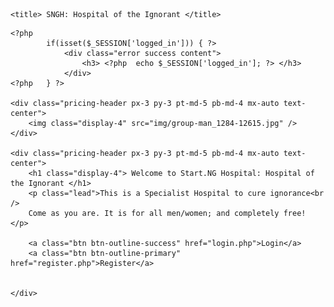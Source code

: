 <?php include_once('lib/header.php'); require('functions/alert.php');  ?>



    <title> SNGH: Hospital of the Ignorant </title>
</head>

<body>
    <?php
        include_once('lib/menu.php');
    ?>
    
    <?php 
            if(isset($_SESSION['logged_in'])) { ?>
                <div class="error success content">
                    <h3> <?php  echo $_SESSION['logged_in']; ?> </h3>
                </div>     
    <?php   } ?>

    <div class="pricing-header px-3 py-3 pt-md-5 pb-md-4 mx-auto text-center">
        <img class="display-4" src="img/group-man_1284-12615.jpg" />
    </div>

    <div class="pricing-header px-3 py-3 pt-md-5 pb-md-4 mx-auto text-center">
        <h1 class="display-4"> Welcome to Start.NG Hospital: Hospital of the Ignorant </h1>
        <p class="lead">This is a Specialist Hospital to cure ignorance<br />
        Come as you are. It is for all men/women; and completely free! </p>

        <a class="btn btn-outline-success" href="login.php">Login</a>
        <a class="btn btn-outline-primary" href="register.php">Register</a>


    </div>


<?php  
    include_once('lib/footer.php');
?>

   
     
       
            
</body>

</html>
